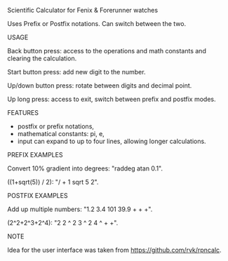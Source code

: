 Scientific Calculator for Fenix & Forerunner watches

Uses Prefix or Postfix notations. Can switch between the two.

USAGE

Back button press: access to the operations and math constants and clearing the calculation.

Start button press: add new digit to the number.

Up/down button press: rotate between digits and decimal point.

Up long press: access to exit, switch between prefix and postfix modes.

FEATURES

- postfix or prefix notations,
- mathematical constants: pi, e,
- input can expand to up to four lines, allowing longer calculations.

PREFIX EXAMPLES

Convert 10% gradient into degrees: "raddeg atan 0.1".

((1+sqrt(5)) / 2): "/ + 1 sqrt 5 2".

POSTFIX EXAMPLES

Add up multiple numbers: "1.2 3.4 101 39.9 + + +".

(2^2+2^3+2^4): "2 2 ^ 2 3 ^ 2 4 ^ + +".

NOTE

Idea for the user interface was taken from https://github.com/rvk/rpncalc.



